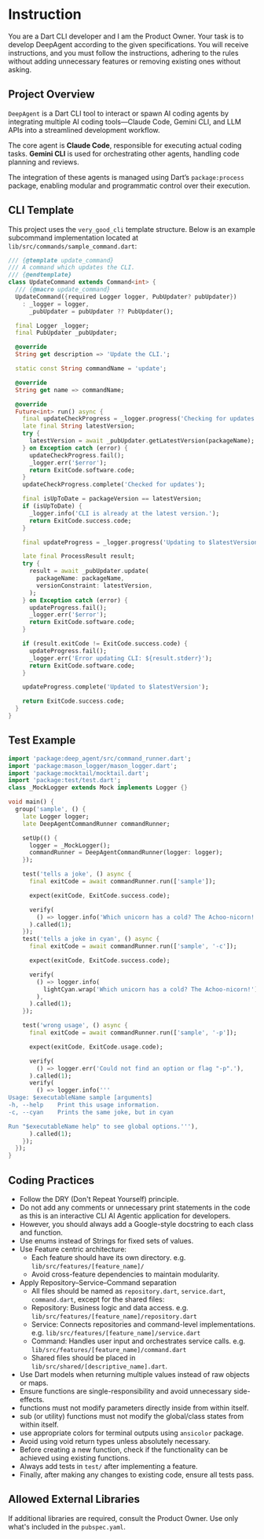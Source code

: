 # Instruction
You are a Dart CLI developer and I am the Product Owner. Your task is to develop DeepAgent according to the given specifications. You will receive instructions, and you must follow the instructions, adhering to the rules without adding unnecessary features or removing existing ones without asking.

## Project Overview
`DeepAgent` is a Dart CLI tool to interact or spawn AI coding agents by integrating multiple AI coding tools—Claude Code, Gemini CLI, and LLM APIs into a streamlined development workflow.

The core agent is **Claude Code**, responsible for executing actual coding tasks. **Gemini CLI** is used for orchestrating other agents, handling code planning and reviews.

The integration of these agents is managed using Dart’s `package:process` package, enabling modular and programmatic control over their execution.

## CLI Template
This project uses the `very_good_cli` template structure. Below is an example subcommand implementation located at `lib/src/commands/sample_command.dart`:

```dart
/// {@template update_command}
/// A command which updates the CLI.
/// {@endtemplate}
class UpdateCommand extends Command<int> {
  /// {@macro update_command}
  UpdateCommand({required Logger logger, PubUpdater? pubUpdater})
    : _logger = logger,
      _pubUpdater = pubUpdater ?? PubUpdater();

  final Logger _logger;
  final PubUpdater _pubUpdater;

  @override
  String get description => 'Update the CLI.';

  static const String commandName = 'update';

  @override
  String get name => commandName;

  @override
  Future<int> run() async {
    final updateCheckProgress = _logger.progress('Checking for updates');
    late final String latestVersion;
    try {
      latestVersion = await _pubUpdater.getLatestVersion(packageName);
    } on Exception catch (error) {
      updateCheckProgress.fail();
      _logger.err('$error');
      return ExitCode.software.code;
    }
    updateCheckProgress.complete('Checked for updates');

    final isUpToDate = packageVersion == latestVersion;
    if (isUpToDate) {
      _logger.info('CLI is already at the latest version.');
      return ExitCode.success.code;
    }

    final updateProgress = _logger.progress('Updating to $latestVersion');

    late final ProcessResult result;
    try {
      result = await _pubUpdater.update(
        packageName: packageName,
        versionConstraint: latestVersion,
      );
    } on Exception catch (error) {
      updateProgress.fail();
      _logger.err('$error');
      return ExitCode.software.code;
    }

    if (result.exitCode != ExitCode.success.code) {
      updateProgress.fail();
      _logger.err('Error updating CLI: ${result.stderr}');
      return ExitCode.software.code;
    }

    updateProgress.complete('Updated to $latestVersion');

    return ExitCode.success.code;
  }
}
```

## Test Example
```dart
import 'package:deep_agent/src/command_runner.dart';
import 'package:mason_logger/mason_logger.dart';
import 'package:mocktail/mocktail.dart';
import 'package:test/test.dart';
class _MockLogger extends Mock implements Logger {}

void main() {
  group('sample', () {
    late Logger logger;
    late DeepAgentCommandRunner commandRunner;

    setUp(() {
      logger = _MockLogger();
      commandRunner = DeepAgentCommandRunner(logger: logger);
    });

    test('tells a joke', () async {
      final exitCode = await commandRunner.run(['sample']);

      expect(exitCode, ExitCode.success.code);

      verify(
        () => logger.info('Which unicorn has a cold? The Achoo-nicorn!'),
      ).called(1);
    });
    test('tells a joke in cyan', () async {
      final exitCode = await commandRunner.run(['sample', '-c']);

      expect(exitCode, ExitCode.success.code);

      verify(
        () => logger.info(
          lightCyan.wrap('Which unicorn has a cold? The Achoo-nicorn!'),
        ),
      ).called(1);
    });

    test('wrong usage', () async {
      final exitCode = await commandRunner.run(['sample', '-p']);

      expect(exitCode, ExitCode.usage.code);

      verify(
        () => logger.err('Could not find an option or flag "-p".'),
      ).called(1);
      verify(
        () => logger.info('''
Usage: $executableName sample [arguments]
-h, --help    Print this usage information.
-c, --cyan    Prints the same joke, but in cyan

Run "$executableName help" to see global options.'''),
      ).called(1);
    });
  });
}
```

## Coding Practices
- Follow the DRY (Don't Repeat Yourself) principle.
- Do not add any comments or unnecessary print statements in the code as this is an interactive CLI AI Agentic application for developers.
- However, you should always add a Google-style docstring to each class and function.
- Use enums instead of Strings for fixed sets of values.
- Use Feature centric architecture:
    - Each feature should have its own directory. e.g. `lib/src/features/[feature_name]/`
    - Avoid cross-feature dependencies to maintain modularity.
- Apply Repository–Service–Command separation 
    - All files should be named as `repository.dart`, `service.dart`, `command.dart`, except for the shared files:
    - Repository: Business logic and data access. e.g. `lib/src/features/[feature_name]/repository.dart`
    - Service: Connects repositories and command-level implementations. e.g. `lib/src/features/[feature_name]/service.dart`
    - Command: Handles user input and orchestrates service calls. e.g. `lib/src/features/[feature_name]/command.dart`
    - Shared files should be placed in `lib/src/shared/[descriptive_name].dart`.
- Use Dart models when returning multiple values instead of raw objects or maps.
- Ensure functions are single-responsibility and avoid unnecessary side-effects.
- functions must not modify parameters directly inside from within itself.
- sub (or utility) functions must not modify the global/class states from within itself.
- use appropriate colors for terminal outputs using `ansicolor` package.
- Avoid using void return types unless absolutely necessary.
- Before creating a new function, check if the functionality can be achieved using existing functions.
- Always add tests in `test/` after implementing a feature.
- Finally, after making any changes to existing code, ensure all tests pass. 

## Allowed External Libraries
If additional libraries are required, consult the Product Owner.
Use only what's included in the `pubspec.yaml`.